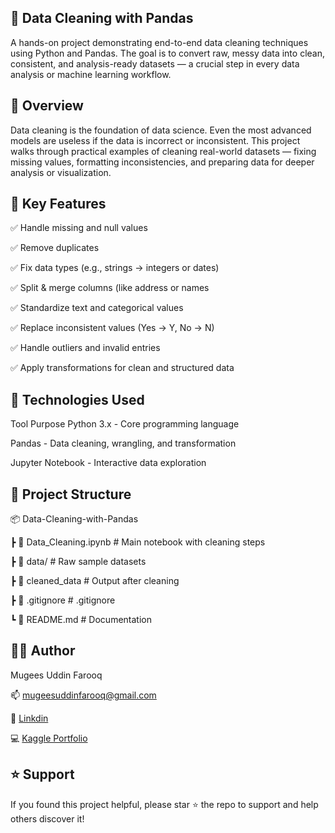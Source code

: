 🧹 Data Cleaning with Pandas
---
A hands-on project demonstrating end-to-end data cleaning techniques using Python and Pandas. 
The goal is to convert raw, messy data into clean, consistent, and analysis-ready datasets — a crucial step in every data analysis or machine learning workflow.

📖 Overview
---
Data cleaning is the foundation of data science.
Even the most advanced models are useless if the data is incorrect or inconsistent.
This project walks through practical examples of cleaning real-world datasets — fixing missing values, formatting inconsistencies, and preparing data for deeper analysis or visualization.

🧩 Key Features
---

✅ Handle missing and null values

✅ Remove duplicates

✅ Fix data types (e.g., strings → integers or dates)

✅ Split & merge columns (like address or names

✅ Standardize text and categorical values

✅ Replace inconsistent values (Yes → Y, No → N)

✅ Handle outliers and invalid entries

✅ Apply transformations for clean and structured data

🧰 Technologies Used
---
Tool	Purpose
Python 3.x - Core programming language

Pandas - Data cleaning, wrangling, and transformation

Jupyter Notebook -	Interactive data exploration

 📂 Project Structure
 ---
 📦 Data-Cleaning-with-Pandas
 
 ┣ 📜 Data_Cleaning.ipynb        # Main notebook with cleaning steps
 
 ┣ 📂 data/                      # Raw sample datasets
 
 ┣ 📂 cleaned_data               # Output after cleaning
 
 ┣ 📜 .gitignore                 # .gitignore
 
 ┗ 📜 README.md                  # Documentation
 
🧑‍💻 Author
---

Mugees Uddin Farooq

📫 mugeesuddinfarooq@gmail.com

💼 [Linkdin](https://www.linkedin.com/in/mugeesuddin16)

💻 [Kaggle Portfolio](https://www.kaggle.com/mugeesuddinfarooq)

⭐ Support
---
If you found this project helpful, please star ⭐ the repo to support and help others discover it!

